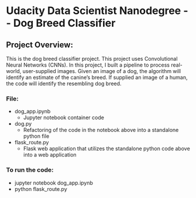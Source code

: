 # Udacity Data Scientist Nanodegree -- Dog Breed Classifier

## Project Overview:
This is the dog breed classifier project. This project uses Convolutional Neural Networks (CNNs). In this project, I built a pipeline to process real-world, user-supplied images. Given an image of a dog, the algorithm will identify an estimate of the canine’s breed. If supplied an image of a human, the code will identify the resembling dog breed.

### File:
* dog_app.ipynb
    * Jupyter notebook container code
* dog.py
    * Refactoring of the code in the notebook above into a standalone python file
* flask_route.py
    * Flask web application that utilizes the standalone python code above into a web application
    
### To run the code:
- jupyter notebook dog_app.ipynb
- python flask_route.py
